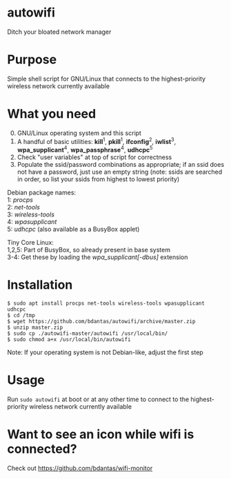 # autowifi
Ditch your bloated network manager

# Purpose
Simple shell script for GNU/Linux that connects to the highest-priority wireless network currently available

# What you need
0. GNU/Linux operating system and this script
1. A handful of basic utilities: **kill**<sup>1</sup>, **pkill**<sup>1</sup>, **ifconfig**<sup>2</sup>, **iwlist**<sup>3</sup>, **wpa_supplicant**<sup>4</sup>, **wpa_passphrase**<sup>4</sup>, **udhcpc**<sup>5</sup>
2. Check "user variables" at top of script for correctness
3. Populate the ssid/password combinations as appropriate; if an ssid does not have a password, just use an empty string (note: ssids are searched in order, so list your ssids from highest to lowest priority)

Debian package names:  
1: *procps*  
2: *net-tools*  
3: *wireless-tools*  
4: *wpasupplicant*  
5: *udhcpc* (also available as a BusyBox applet)

Tiny Core Linux:  
1,2,5: Part of BusyBox, so already present in base system  
3-4: Get these by loading the *wpa_supplicant[-dbus]* extension

# Installation
```
$ sudo apt install procps net-tools wireless-tools wpasupplicant udhcpc
$ cd /tmp
$ wget https://github.com/bdantas/autowifi/archive/master.zip
$ unzip master.zip
$ sudo cp ./autowifi-master/autowifi /usr/local/bin/
$ sudo chmod a+x /usr/local/bin/autowifi
```
Note: If your operating system is not Debian-like, adjust the first step

# Usage
Run `sudo autowifi` at boot or at any other time to connect to the highest-priority wireless network currently available

# Want to see an icon while wifi is connected?
Check out https://github.com/bdantas/wifi-monitor
